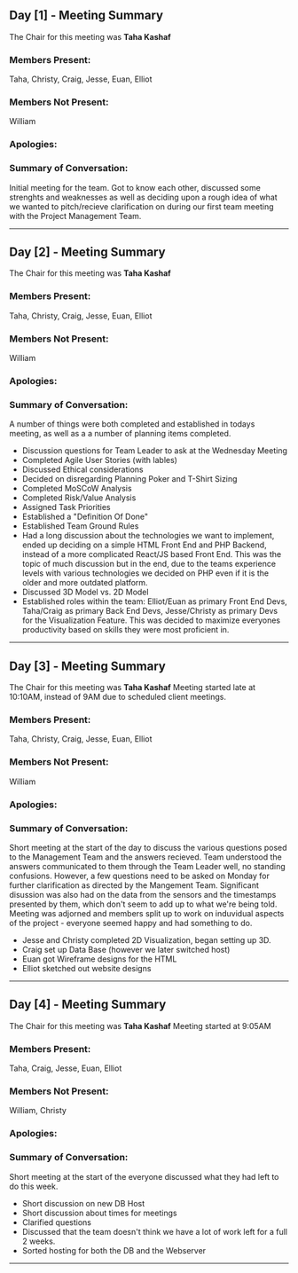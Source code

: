 ## Day [1] - Meeting Summary
The Chair for this meeting was **Taha Kashaf**

### Members Present:
Taha, Christy, Craig, Jesse, Euan, Elliot

### Members Not Present:
William

### Apologies:


### Summary of Conversation:
Initial meeting for the team. Got to know each other, discussed some strenghts and weaknesses as well as deciding upon a rough idea of what we wanted to pitch/recieve clarification on during our first team meeting with the Project Management Team.

---
## Day [2] - Meeting Summary
The Chair for this meeting was **Taha Kashaf**

### Members Present:
Taha, Christy, Craig, Jesse, Euan, Elliot

### Members Not Present:
William

### Apologies:


### Summary of Conversation:
A number of things were both completed and established in todays meeting, as well as a a number of planning items completed.
 - Discussion questions for Team Leader to ask at the Wednesday Meeting
 - Completed Agile User Stories (with lables)
 - Discussed Ethical considerations
 - Decided on disregarding Planning Poker and T-Shirt Sizing
 - Completed MoSCoW Analysis
 - Completed Risk/Value Analysis
 - Assigned Task Priorities
 - Established a "Definition Of Done"
 - Established Team Ground Rules
 - Had a long discussion about the technologies we want to implement, ended up deciding on a simple HTML Front End and PHP Backend, instead of a more complicated React/JS based Front End. This was the topic of much discussion but in the end, due to the teams experience levels with various technologies we decided on PHP even if it is the older and more outdated platform.
 - Discussed 3D Model vs. 2D Model
 - Established roles within the team: Elliot/Euan as primary Front End Devs, Taha/Craig as primary Back End Devs, Jesse/Christy as primary Devs for the Visualization Feature. This was decided to maximize everyones productivity based on skills they were most proficient in.

---
## Day [3] - Meeting Summary
The Chair for this meeting was **Taha Kashaf**
Meeting started late at 10:10AM, instead of 9AM due to scheduled client meetings.

### Members Present:
Taha, Christy, Craig, Jesse, Euan, Elliot

### Members Not Present:
William

### Apologies:


### Summary of Conversation:
Short meeting at the start of the day to discuss the various questions posed to the Management Team and the answers recieved. Team understood the answers communicated to them through the Team Leader well, no standing confusions. However, a few questions need to be asked on Monday for further clarification as directed by the Mangement Team.
Significant disussion was also had on the data from the sensors and the timestamps presented by them, which don't seem to add up to what we're being told.
Meeting was adjorned and members split up to work on induvidual aspects of the project - everyone seemed happy and had something to do.
 - Jesse and Christy completed 2D Visualization, began setting up 3D.
 - Craig set up Data Base (however we later switched host)
 - Euan got Wireframe designs for the HTML
 - Elliot sketched out website designs

---
## Day [4] - Meeting Summary
The Chair for this meeting was **Taha Kashaf**
Meeting started at 9:05AM

### Members Present:
Taha, Craig, Jesse, Euan, Elliot

### Members Not Present:
William, Christy

### Apologies:


### Summary of Conversation:
Short meeting at the start of the everyone discussed what they had left to do this week.
 - Short discussion on new DB Host
 - Short discussion about times for meetings
 - Clarified questions
 - Discussed that the team doesn't think we have a lot of work left for a full 2 weeks.
 - Sorted hosting for both the DB and the Webserver
---